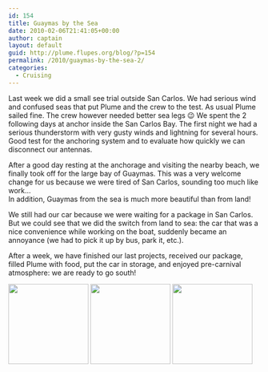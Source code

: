 ```yaml
---
id: 154
title: Guaymas by the Sea
date: 2010-02-06T21:41:05+00:00
author: captain
layout: default
guid: http://plume.flupes.org/blog/?p=154
permalink: /2010/guaymas-by-the-sea-2/
categories:
  - Cruising
---
```

Last week we did a small see trial outside San Carlos. We had serious wind and confused seas that put Plume and the crew to the test. As usual Plume sailed fine. The crew however needed better sea legs 😉 We spent the 2 following days at anchor inside the San Carlos Bay. The first night we had a serious thunderstorm with very gusty winds and lightning for several hours. Good test for the anchoring system and to evaluate how quickly we can disconnect our antennas.

After a good day resting at the anchorage and visiting the nearby beach, we finally took off for the large bay of Guaymas. This was a very welcome change for us because we were tired of San Carlos, sounding too much like work&#8230;  
In addition, Guaymas from the sea is much more beautiful than from land!

We still had our car because we were waiting for a package in San Carlos. But we could see that we did the switch from land to sea: the car that was a nice convenience while working on the boat, suddenly became an annoyance (we had to pick it up by bus, park it, etc.).

After a week, we have finished our last projects, received our package, filled Plume with food, put the car in storage, and enjoyed pre-carnival atmosphere: we are ready to go south!

[<img class="alignnone size-thumbnail wp-image-149" title="Plume at the Guaymas marina" src="http://plume.flupes.org/wordpress/../blog/uploads/2010/02/1304396-160x160.jpg" alt="" width="160" height="160" />](http://plume.flupes.org/blog/?attachment_id=149) [<img class="alignnone size-thumbnail wp-image-150" title="Skaters on the Malecon" src="http://plume.flupes.org/wordpress/../blog/uploads/2010/02/1304413-160x160.jpg" alt="" width="160" height="160" />](http://plume.flupes.org/blog/?attachment_id=150) [<img class="alignnone size-thumbnail wp-image-151" title="Guaymas fishing boat" src="http://plume.flupes.org/wordpress/../blog/uploads/2010/02/2064491-160x160.jpg" alt="" width="160" height="160" />](http://plume.flupes.org/blog/?attachment_id=151)